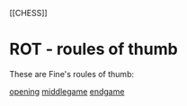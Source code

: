 [[CHESS]]
# ROT - roules of thumb
These are Fine's roules of thumb:

[opening](ROT-opening)
[middlegame](ROT-middlegame)
[endgame](ROT-endgame)
